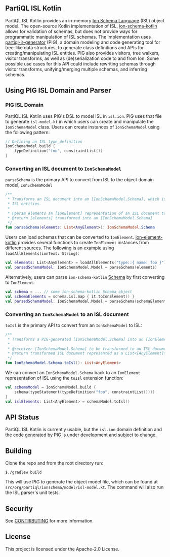 ## PartiQL ISL Kotlin

PartiQL ISL Kotlin provides an in-memory [Ion Schema Language](https://amzn.github.io/ion-schema/docs/spec.html) (ISL) object
model. The open-source Kotlin implementation of ISL, [ion-schema-kotlin](https://github.com/amzn/ion-schema-kotlin) allows
for validation of schemas, but does not provide ways for programmatic manipulation of ISL schemas. The implementation 
uses [partiql-ir-generator](https://github.com/partiql/partiql-ir-generator) (PIG), a domain modeling and code generating 
tool for tree-like data structures, to generate class definitions and APIs for creating/manipulating 
ISL entities. PIG also provides visitors, tree walkers, visitor transforms, as well as (de)serialization code to and from Ion.
Some possible use cases for this API could include rewriting schemas through visitor transforms, unifying/merging 
multiple schemas, and inferring schemas.

## Using PIG ISL Domain and Parser

### PIG ISL Domain
PartiQL ISL Kotlin uses PIG's DSL to model ISL in `isl.ion`. PIG uses that file to generate `isl-model.kt` in which 
users can create and manipulate the `IonSchemaModel` class. Users can create instances of `IonSchemaModel` using the following pattern:

```Kotlin
// Defining an ISL type_definition
IonSchemaModel.build {
    typeDefinition("foo", constraintList())
}
```

### Converting an ISL document to `IonSchemaModel`
`parseSchema` is the primary API to convert from ISL to the object domain model, `IonSchemaModel`
```Kotlin
/**
 * Transforms an ISL document into an [IonSchemaModel.Schema], which is a PIG-generated in-memory object representing
 * ISL entities.
 *
 * @param elements an [IonElement] representation of an ISL document to be transformed to [IonSchemaModel.Schema]
 * @return [elements] transformed into an [IonSchemaModel.Schema]
 */
fun parseSchema(elements: List<AnyElement>): IonSchemaModel.Schema
```

Users can load schemas that can be converted to `IonElement`. [ion-element-kotlin](https://github.com/amzn/ion-element-kotlin/blob/master/src/com/amazon/ionelement/api/IonElementLoader.kt)
provides several functions to create `IonElement` instances from different sources. The following is an example using `loadAllElements(ionText: String)`:
```Kotlin
val elements: List<AnyElement> = loadAllElements("type::{ name: foo }")
val parsedSchemaModel: IonSchemaModel.Model = parseSchema(elements)
```

Alternatively, users can parse `ion-schema-kotlin` [Schema](https://github.com/amzn/ion-schema-kotlin/blob/master/src/com/amazon/ionschema/Schema.kt#L36)
by first converting to `IonElement`:
```Kotlin
val schema = ... // some ion-schema-kotlin Schema object
val schemaElements = schema.isl.map { it.toIonElement() }
val parsedSchemaModel: IonSchemaModel.Model = parseSchema(schemaElements)
```

### Converting an `IonSchemaModel` to an ISL document
`toIsl` is the primary API to convert from an `IonSchemaModel` to ISL:
```Kotlin
/**
 * Transforms a PIG-generated [IonSchemaModel.Schema] into an [IonElement] representation of an ISL document.
 *
 * @receiver [IonSchemaModel.Schema] to be transformed to an ISL document
 * @return transformed ISL document represented as a List<[AnyElement]>
 */
fun IonSchemaModel.Schema.toIsl(): List<AnyElement>
```

We can convert an `IonSchemaModel.Schema` back to an `IonElement` representation of ISL using the `toIsl` extension function:
```Kotlin
val schemaModel = IonSchemaModel.build {
    schema(typeStatement(typeDefinition("foo", constraintList())))
}
val islElements: List<AnyElement> = schemaModel.toIsl()
```

## API Status
PartiQL ISL Kotlin is currently usable, but the `isl.ion` domain definition and the code generated by PIG is under development and subject to change.

## Building
Clone the repo and from the root directory run:

```
$./gradlew build
```

This will use PIG to generate the object model file, which can be found at `src/org/partiql/ionschema/model/isl-model.kt`.
The command will also run the ISL parser's unit tests.

## Security

See [CONTRIBUTING](CONTRIBUTING.md#security-issue-notifications) for more information.

## License

This project is licensed under the Apache-2.0 License.

